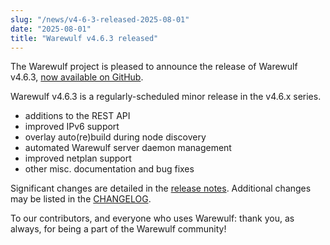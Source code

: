 ```yaml
---
slug: "/news/v4-6-3-released-2025-08-01"
date: "2025-08-01"
title: "Warewulf v4.6.3 released"
---
```


The Warewulf project is pleased to announce the release of Warewulf v4.6.3,
[now available on GitHub][1].

[1]: https://github.com/warewulf/warewulf/releases/tag/v4.6.3

Warewulf v4.6.3 is a regularly-scheduled minor release in the v4.6.x series.

- additions to the REST API
- improved IPv6 support
- overlay auto(re)build during node discovery
- automated Warewulf server daemon management
- improved netplan support
- other misc. documentation and bug fixes

Significant changes are detailed in the [release
notes](https://warewulf.org/docs/v4.6.x/release/v4.6.3.html). Additional
changes may be listed in the
[CHANGELOG](https://github.com/warewulf/warewulf/blob/main/CHANGELOG.md).

To our contributors, and everyone who uses Warewulf: thank you, as always, for
being a part of the Warewulf community!
